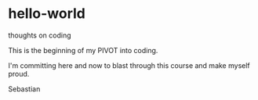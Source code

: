 # hello-world
thoughts on coding 

This is the beginning of my PIVOT into coding. 

I'm committing here and now to blast through this course and make myself proud.

Sebastian
